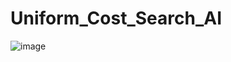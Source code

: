 # Uniform_Cost_Search_AI
![image](https://user-images.githubusercontent.com/114800813/223762556-7f9b78d5-a55d-4af1-bdb9-9aee13fe2840.png)
